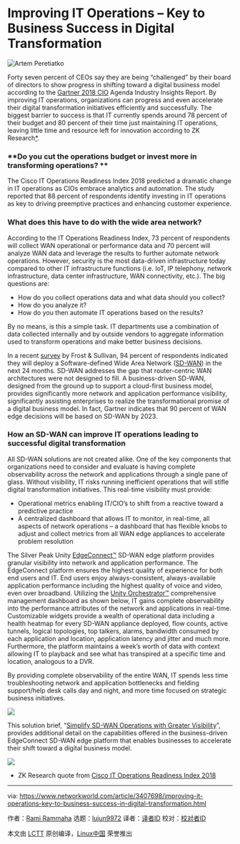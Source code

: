 [#]: collector: (lujun9972)
[#]: translator: ( )
[#]: reviewer: ( )
[#]: publisher: ( )
[#]: url: ( )
[#]: subject: (Improving IT Operations – Key to Business Success in Digital Transformation)
[#]: via: (https://www.networkworld.com/article/3407698/improving-it-operations-key-to-business-success-in-digital-transformation.html)
[#]: author: (Rami Rammaha https://www.networkworld.com/author/Rami-Rammaha/)

Improving IT Operations – Key to Business Success in Digital Transformation
======

![Artem Peretiatko][1]

Forty seven percent of CEOs say they are being “challenged” by their board of directors to show progress in shifting toward a digital business model according to the [Gartner 2018 CIO][2] Agenda Industry Insights Report. By improving IT operations, organizations can progress and even accelerate their digital transformation initiatives efficiently and successfully. The biggest barrier to success is that IT currently spends around 78 percent of their budget and 80 percent of their time just maintaining IT operations, leaving little time and resource left for innovation according to ZK Research[*][3].

### **Do you cut the operations budget or invest more in transforming operations? **

The Cisco IT Operations Readiness Index 2018 predicted a dramatic change in IT operations as CIOs embrace analytics and automation. The study reported that 88 percent of respondents identify investing in IT operations as key to driving preemptive practices and enhancing customer experience.

### What does this have to do with the wide area network?

According to the IT Operations Readiness Index, 73 percent of respondents will collect WAN operational or performance data and 70 percent will analyze WAN data and leverage the results to further automate network operations. However, security is the most data-driven infrastructure today compared to other IT infrastructure functions (i.e. IoT, IP telephony, network infrastructure, data center infrastructure, WAN connectivity, etc.). The big questions are:

  * How do you collect operations data and what data should you collect?
  * How do you analyze it?
  * How do you then automate IT operations based on the results?



By no means, is this a simple task. IT departments use a combination of data collected internally and by outside vendors to aggregate information used to transform operations and make better business decisions.

In a recent [survey][4] by Frost &amp; Sullivan, 94 percent of respondents indicated they will deploy a Software-defined Wide Area Network ([SD-WAN][5]) in the next 24 months. SD-WAN addresses the gap that router-centric WAN architectures were not designed to fill. A business-driven SD-WAN, designed from the ground up to support a cloud-first business model, provides significantly more network and application performance visibility, significantly assisting enterprises to realize the transformational promise of a digital business model. In fact, Gartner indicates that 90 percent of WAN edge decisions will be based on SD-WAN by 2023.

### How an SD-WAN can improve IT operations leading to successful digital transformation

All SD-WAN solutions are not created alike. One of the key components that organizations need to consider and evaluate is having complete observability across the network and applications through a single pane of glass. Without visibility, IT risks running inefficient operations that will stifle digital transformation initiatives. This real-time visibility must provide:

  * Operational metrics enabling IT/CIO’s to shift from a reactive toward a predictive practice
  * A centralized dashboard that allows IT to monitor, in real-time, all aspects of network operations – a dashboard that has flexible knobs to adjust and collect metrics from all WAN edge appliances to accelerate problem resolution



The Silver Peak Unity [EdgeConnect™][6] SD-WAN edge platform provides granular visibility into network and application performance. The EdgeConnect platform ensures the highest quality of experience for both end users and IT. End users enjoy always-consistent, always-available application performance including the highest quality of voice and video, even over broadband. Utilizing the [Unity Orchestrator™][7] comprehensive management dashboard as shown below, IT gains complete observability into the performance attributes of the network and applications in real-time. Customizable widgets provide a wealth of operational data including a health heatmap for every SD-WAN appliance deployed, flow counts, active tunnels, logical topologies, top talkers, alarms, bandwidth consumed by each application and location, application latency and jitter and much more. Furthermore, the platform maintains a week’s worth of data with context allowing IT to playback and see what has transpired at a specific time and location, analogous to a DVR.

By providing complete observability of the entire WAN, IT spends less time troubleshooting network and application bottlenecks and fielding support/help desk calls day and night, and more time focused on strategic business initiatives.

![][8]

This solution brief, “[Simplify SD-WAN Operations with Greater Visibility][9]”, provides additional detail on the capabilities offered in the business-driven EdgeConnect SD-WAN edge platform that enables businesses to accelerate their shift toward a digital business model.

![][10]

* ZK Research quote from [Cisco IT Operations Readiness Index 2018][11]

--------------------------------------------------------------------------------

via: https://www.networkworld.com/article/3407698/improving-it-operations-key-to-business-success-in-digital-transformation.html

作者：[Rami Rammaha][a]
选题：[lujun9972][b]
译者：[译者ID](https://github.com/译者ID)
校对：[校对者ID](https://github.com/校对者ID)

本文由 [LCTT](https://github.com/LCTT/TranslateProject) 原创编译，[Linux中国](https://linux.cn/) 荣誉推出

[a]: https://www.networkworld.com/author/Rami-Rammaha/
[b]: https://github.com/lujun9972
[1]: https://images.idgesg.net/images/article/2019/07/istock-1096811078_1200x800-100801264-large.jpg
[2]: https://www.gartner.com/smarterwithgartner/is-digital-a-priority-for-your-industry/
[3]: https://blog.silver-peak.com/improving-it-operations-key-to-business-success-in-digital-transformation#footnote
[4]: https://www.silver-peak.com/sd-wan-edge-survey
[5]: https://www.silver-peak.com/sd-wan
[6]: https://www.silver-peak.com/products/unity-edge-connect
[7]: https://www.silver-peak.com/products/unity-orchestrator
[8]: https://images.idgesg.net/images/article/2019/07/silver-peak-unity-edgeconnect-sdwan-100801265-large.jpg
[9]: https://www.silver-peak.com/resource-center/simplify-sd-wan-operations-greater-visibility
[10]: https://images.idgesg.net/images/article/2019/07/simplify-sd-wan-operations-with-greater-visibility-100801266-large.jpg
[11]: https://s3-us-west-1.amazonaws.com/connectedfutures-prod/wp-content/uploads/2018/11/CF_transforming_IT_operations_report_3-2.pdf
